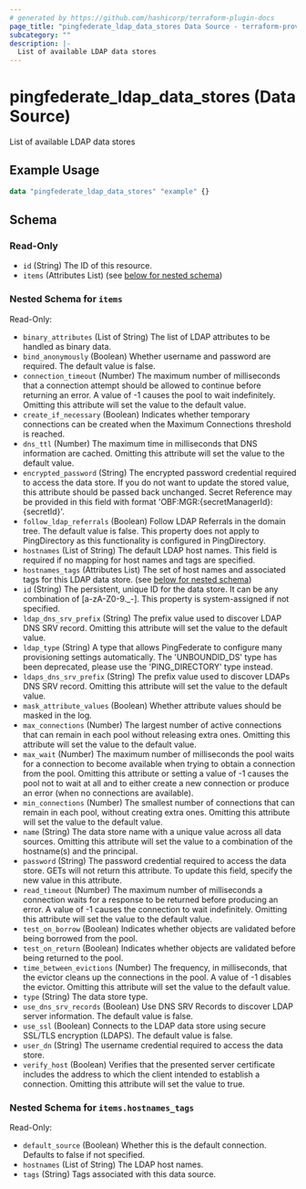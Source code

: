 ```yaml
---
# generated by https://github.com/hashicorp/terraform-plugin-docs
page_title: "pingfederate_ldap_data_stores Data Source - terraform-provider-pingfederate"
subcategory: ""
description: |-
  List of available LDAP data stores
---
```


# pingfederate_ldap_data_stores (Data Source)

List of available LDAP data stores

## Example Usage

```terraform
data "pingfederate_ldap_data_stores" "example" {}
```

<!-- schema generated by tfplugindocs -->
## Schema

### Read-Only

- `id` (String) The ID of this resource.
- `items` (Attributes List) (see [below for nested schema](#nestedatt--items))

<a id="nestedatt--items"></a>
### Nested Schema for `items`

Read-Only:

- `binary_attributes` (List of String) The list of LDAP attributes to be handled as binary data.
- `bind_anonymously` (Boolean) Whether username and password are required. The default value is false.
- `connection_timeout` (Number) The maximum number of milliseconds that a connection attempt should be allowed to continue before returning an error. A value of -1 causes the pool to wait indefinitely. Omitting this attribute will set the value to the default value.
- `create_if_necessary` (Boolean) Indicates whether temporary connections can be created when the Maximum Connections threshold is reached.
- `dns_ttl` (Number) The maximum time in milliseconds that DNS information are cached. Omitting this attribute will set the value to the default value.
- `encrypted_password` (String) The encrypted password credential required to access the data store.  If you do not want to update the stored value, this attribute should be passed back unchanged. Secret Reference may be provided in this field with format 'OBF:MGR:{secretManagerId}:{secretId}'.
- `follow_ldap_referrals` (Boolean) Follow LDAP Referrals in the domain tree. The default value is false. This property does not apply to PingDirectory as this functionality is configured in PingDirectory.
- `hostnames` (List of String) The default LDAP host names. This field is required if no mapping for host names and tags are specified.
- `hostnames_tags` (Attributes List) The set of host names and associated tags for this LDAP data store. (see [below for nested schema](#nestedatt--items--hostnames_tags))
- `id` (String) The persistent, unique ID for the data store. It can be any combination of [a-zA-Z0-9._-]. This property is system-assigned if not specified.
- `ldap_dns_srv_prefix` (String) The prefix value used to discover LDAP DNS SRV record. Omitting this attribute will set the value to the default value.
- `ldap_type` (String) A type that allows PingFederate to configure many provisioning settings automatically. The 'UNBOUNDID_DS' type has been deprecated, please use the 'PING_DIRECTORY' type instead.
- `ldaps_dns_srv_prefix` (String) The prefix value used to discover LDAPs DNS SRV record. Omitting this attribute will set the value to the default value.
- `mask_attribute_values` (Boolean) Whether attribute values should be masked in the log.
- `max_connections` (Number) The largest number of active connections that can remain in each pool without releasing extra ones. Omitting this attribute will set the value to the default value.
- `max_wait` (Number) The maximum number of milliseconds the pool waits for a connection to become available when trying to obtain a connection from the pool. Omitting this attribute or setting a value of -1 causes the pool not to wait at all and to either create a new connection or produce an error (when no connections are available).
- `min_connections` (Number) The smallest number of connections that can remain in each pool, without creating extra ones. Omitting this attribute will set the value to the default value.
- `name` (String) The data store name with a unique value across all data sources. Omitting this attribute will set the value to a combination of the hostname(s) and the principal.
- `password` (String) The password credential required to access the data store. GETs will not return this attribute. To update this field, specify the new value in this attribute.
- `read_timeout` (Number) The maximum number of milliseconds a connection waits for a response to be returned before producing an error. A value of -1 causes the connection to wait indefinitely. Omitting this attribute will set the value to the default value.
- `test_on_borrow` (Boolean) Indicates whether objects are validated before being borrowed from the pool.
- `test_on_return` (Boolean) Indicates whether objects are validated before being returned to the pool.
- `time_between_evictions` (Number) The frequency, in milliseconds, that the evictor cleans up the connections in the pool. A value of -1 disables the evictor. Omitting this attribute will set the value to the default value.
- `type` (String) The data store type.
- `use_dns_srv_records` (Boolean) Use DNS SRV Records to discover LDAP server information. The default value is false.
- `use_ssl` (Boolean) Connects to the LDAP data store using secure SSL/TLS encryption (LDAPS). The default value is false.
- `user_dn` (String) The username credential required to access the data store.
- `verify_host` (Boolean) Verifies that the presented server certificate includes the address to which the client intended to establish a connection. Omitting this attribute will set the value to true.

<a id="nestedatt--items--hostnames_tags"></a>
### Nested Schema for `items.hostnames_tags`

Read-Only:

- `default_source` (Boolean) Whether this is the default connection. Defaults to false if not specified.
- `hostnames` (List of String) The LDAP host names.
- `tags` (String) Tags associated with this data source.
